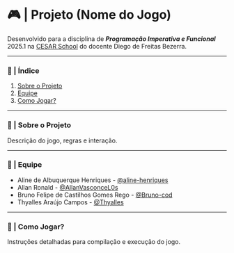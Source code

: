 # 🎮 |  Projeto (Nome do Jogo) 
Desenvolvido para a disciplina de ***Programação Imperativa e Funcional*** 2025.1 na [CESAR School](https://www.cesar.school) do docente Diego de Freitas Bezerra. 

***

### 📄 | Índice

1. [Sobre o Projeto](#sobre-o-projeto)
2. [Equipe](#equipe)
3. [Como Jogar?](#como-jogar?)

***

### 📌 | Sobre o Projeto 
Descrição do jogo, regras e interação. 

*** 

### 👥 | Equipe

- Aline de Albuquerque Henriques - [@aline-henriques](https://github.com/aline-henriques)
- Allan Ronald - [@AllanVasconceL0s](https://github.com/allanvasconcel0s)
- Bruno Felipe de Castilhos Gomes Rego - [@Bruno-cod](https://github.com/bruno-cod)
- Thyalles Araújo Campos - [@Thyalles](https://github.com/thyalles)

*** 

### 🎯 | Como Jogar?
Instruções detalhadas para compilação e execução do jogo.
